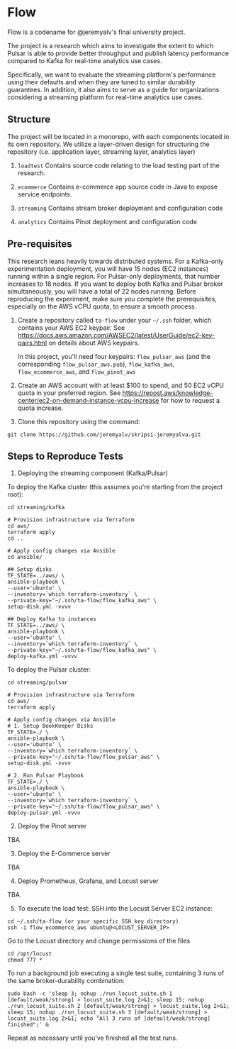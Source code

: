 # Flow
Flow is a codename for @jeremyalv's final university project. 

The project is a research which aims to investigate the extent to which Pulsar is able to provide better throughput and publish latency performance compared to Kafka for real-time analytics use cases. 

Specifically, we want to evaluate the streaming platform's performance using their defaults and when they are tuned to similar durability guarantees. In addition, it also aims to serve as a guide for organizations considering a streaming platform for real-time analytics use cases.

## Structure
The project will be located in a monorepo, with each components located in its own repository. We utilize a layer-driven design for structuring the repository (i.e. application layer, streaming layer, analytics layer)

1. `loadtest`
Contains source code relating to the load testing part of the research.

2. `ecommerce`
Contains e-commerce app source code in Java to expose service endpoints.

3. `streaming`
Contains stream broker deployment and configuration code

4. `analytics`
Contains Pinot deployment and configuration code


## Pre-requisites
This research leans heavily towards distributed systems. 
For a Kafka-only experimentation deployment, you will have 15 nodes (EC2 instances) running within a single region. 
For Pulsar-only deployments, that number increases to 18 nodes. 
If you want to deploy both Kafka and Pulsar broker simultaneously, you will have a total of 22 nodes running. 
Before reproducing the experiment, make sure you complete the prerequisites, especially on the AWS vCPU quota, to ensure a smooth process.

1. Create a repository called `ta-flow` under your `~/.ssh` folder, which contains your AWS EC2 keypair. See https://docs.aws.amazon.com/AWSEC2/latest/UserGuide/ec2-key-pairs.html on details about AWS keypairs.

    In this project, you'll need four keypairs: `flow_pulsar_aws` (and the corresponding `flow_pulsar_aws.pub`), `flow_kafka_aws`, `flow_ecommerce_aws`, and `flow_pinot_aws`

2. Create an AWS account with at least $100 to spend, and 50 EC2 vCPU quota in your preferred region. See https://repost.aws/knowledge-center/ec2-on-demand-instance-vcpu-increase for how to request a quota increase.

3. Clone this repository using the command:
```
git clone https://github.com/jeremyalv/skripsi-jeremyalva.git
```

## Steps to Reproduce Tests
1. Deploying the streaming component (Kafka/Pulsar)

To deploy the Kafka cluster (this assumes you're starting from the project root):
```
cd streaming/kafka

# Provision infrastructure via Terraform
cd aws/
terraform apply
cd ..

# Apply config changes via Ansible
cd ansible/

## Setup disks
TF_STATE=../aws/ \
ansible-playbook \
--user='ubuntu' \
--inventory=`which terraform-inventory` \
--private-key="~/.ssh/ta-flow/flow_kafka_aws" \
setup-disk.yml -vvvv

## Deploy Kafka to instances
TF_STATE=../aws/ \
ansible-playbook \
--user='ubuntu' \
--inventory=`which terraform-inventory` \
--private-key="~/.ssh/ta-flow/flow_kafka_aws" \
deploy-kafka.yml -vvvv
```

To deploy the Pulsar cluster:
```
cd streaming/pulsar

# Provision infrastructure via Terraform
cd aws/
terraform apply

# Apply config changes via Ansible
# 1. Setup BookKeeper Disks
TF_STATE=./ \
ansible-playbook \
--user='ubuntu' \
--inventory=`which terraform-inventory` \
--private-key="~/.ssh/ta-flow/flow_pulsar_aws" \
setup-disk.yml -vvvv

# 2. Run Pulsar Playbook
TF_STATE=./ \
ansible-playbook \
--user='ubuntu' \
--inventory=`which terraform-inventory` \
--private-key="~/.ssh/ta-flow/flow_pulsar_aws" \
deploy-pulsar.yml -vvvv

```

2. Deploy the Pinot server

TBA

3. Deploy the E-Commerce server

TBA

4. Deploy Prometheus, Grafana, and Locust server

TBA

5. To execute the load test:
SSH into the Locust Server EC2 instance:
```
cd ~/.ssh/ta-flow (or your specific SSH key directory)
ssh -i flow_ecommerce_aws ubuntu@<LOCUST_SERVER_IP>
```

Go to the Locust directory and change permissions of the files
```
cd /opt/locust
chmod 777 *
```

To run a background job executing a single test suite, containing 3 runs of the same broker-durability combination:
```
sudo bash -c 'sleep 3; nohup ./run_locust_suite.sh 1 [default/weak/strong] > locust_suite.log 2>&1; sleep 15; nohup ./run_locust_suite.sh 2 [default/weak/strong] > locust_suite.log 2>&1; sleep 15; nohup ./run_locust_suite.sh 3 [default/weak/strong] > locust_suite.log 2>&1; echo "All 3 runs of [default/weak/strong] finished";' &
```

Repeat as necessary until you've finished all the test runs.
